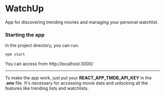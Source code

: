 # WatchUp

App for discovering trending movies and managing your personal watchlist.

### Starting the app

In the project directory, you can run:

```bash
npm start
```

You can access from http://localhost:3000/

---

To make the app work, just put your <b>REACT_APP_TMDB_API_KEY</b> in the <b>.env</b> file. It's necessary for accessing movie data and unlocking all the features like trending lists and watchlists.
